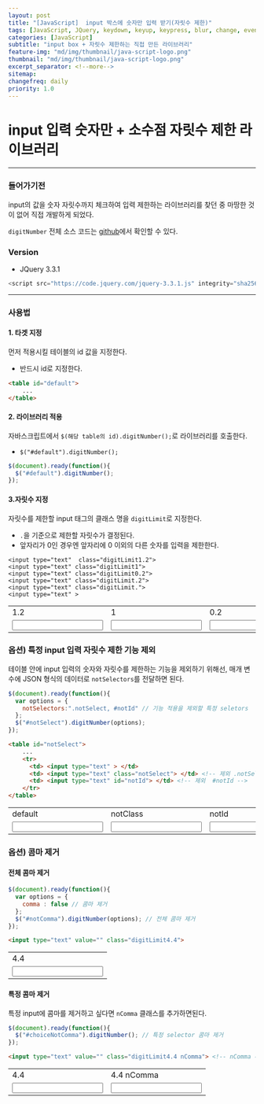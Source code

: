 ```yaml
---
layout: post
title: "[JavaScript]  input 박스에 숫자만 입력 받기(자릿수 제한)"
tags: [JavaScript, JQuery, keydown, keyup, keypress, blur, change, event]
categories: [JavaScript]
subtitle: "input box + 자릿수 제한하는 직접 만든 라이브러리"
feature-img: "md/img/thumbnail/java-script-logo.png"
thumbnail: "md/img/thumbnail/java-script-logo.png"
excerpt_separator: <!--more-->
sitemap:
changefreq: daily
priority: 1.0
---
```


<!--more-->

# input 입력 숫자만 + 소수점 자릿수 제한 라이브러리

---

### 들어가기전

input의 값을 숫자 자릿수까지 체크하여 입력 제한하는 라이브러리를 찾던 중 마땅한 것이 없어 직접 개발하게 되었다.

`digitNumber` 전체 소스 코드는 [github](https://github.com/gmun/digit-number-javascript-key-event/blob/master/digitNumber.js)에서 확인할 수 있다.

### Version 

- JQuery 3.3.1

``` javascript
<script src="https://code.jquery.com/jquery-3.3.1.js" integrity="sha256-2Kok7MbOyxpgUVvAk/HJ2jigOSYS2auK4Pfzbm7uH60=" crossorigin="anonymous"></script>
```

---

### 사용법

#### 1. 타겟 지정

먼저 적용시킬 테이블의 id 값을 지정한다.

- 반드시 id로 지정한다.

``` html
<table id="default">
    ...
</table>
```

#### 2. 라이브러리 적용

자바스크립트에서 `$(해당 table의 id).digitNumber();`로 라이브러리를 호출한다.

- `$("#default").digitNumber();`

``` javascript
$(document).ready(function(){
  $("#default").digitNumber();
});
```

#### 3.자릿수 지정

자릿수를 제한할 input 태그의 클래스 명을 `digitLimit`로 지정한다.

- `.`을 기준으로 제한할 자릿수가 결정된다.
- 앞자리가 0인 경우엔 앞자리에 0 이외의 다른 숫자를 입력을 제한한다.

```
<input type="text"  class="digitLimit1.2">
<input type="text" class="digitLimit1">
<input type="text" class="digitLimit0.2">
<input type="text" class="digitLimit.2">
<input type="text" class="digitLimit.">
<input type="text" >
```

<div>
<table id="default">
	<tr>
		<td> <label>1.2</label> </td>
		<td> <label>1</label> </td>
		<td> <label>0.2</label> </td>
		<td> <label>.2</label> </td>
    <td> <label>.</label> </td>
		<td> <label>none</label> </td>
	</tr>
	<tr>
		<td> <input type="text" class="digitLimit1.2"> </td>
		<td> <input type="text" class="digitLimit1"> </td>
		<td> <input type="text" class="digitLimit0.2"> </td>
		<td> <input type="text" class="digitLimit.2"> </td>
    <td> <input type="text" class="digitLimit."> </td>
		<td> <input type="text" > </td>
	</tr>
</table>
</div>

### 옵션) 특정 input 입력 자릿수 제한 기능 제외

테이블 안에 input 입력의 숫자와 자릿수를 제한하는 기능을 제외하기 위해선, 매개 변수에 JSON 형식의 데이터로 `notSelectors`를 전달하면 된다.

``` javascript
$(document).ready(function(){
  var options = {
    notSelectors:".notSelect, #notId" // 기능 적용을 제외할 특정 seletors
  };
  $("#notSelect").digitNumber(options);
});
```

``` html
<table id="notSelect">
    ...
    <tr>
      <td> <input type="text" > </td>
      <td> <input type="text" class="notSelect"> </td> <!-- 제외 .notSelect -->
      <td> <input type="text" id="notId"> </td> <!-- 제외  #notId -->
    </tr>
</table>
```

<div>
<table id="notSelect">
	<tr>
		<td> <label>default</label> </td>
		<td> <label>notClass</label> </td>
		<td> <label>notId</label> </td>
	</tr>
	<tr>
		<td> <input type="text" > </td>
		<td> <input type="text" class="notSelect"> </td>
		<td> <input type="text" id="notId"> </td>
	</tr>
</table>
</div>

### 옵션) 콤마 제거

#### 전체 콤마 제거

``` javascript
$(document).ready(function(){
  var options = {
    comma : false // 콤마 제거
  };
  $("#notComma").digitNumber(options); // 전체 콤마 제거
});
```

``` html
<input type="text" value="" class="digitLimit4.4">
```

<div>
<table id="notComma">
  <tr>
    <td> <label>4.4</label> </td>
  </tr>
	<tr>
		<td> <input type="text" value="" class="digitLimit4.4"> </td>
	</tr>
</table>
</div>

#### 특정 콤마 제거

특정 input에 콤마를 제거하고 싶다면 `nComma` 클래스를 추가하면된다.

``` javascript
$(document).ready(function(){
  $("#choiceNotComma").digitNumber(); // 특정 selector 콤마 제거
});
```

``` html
<input type="text" value="" class="digitLimit4.4 nComma"> <!-- nComma 추가 -->
```

<div>
<table id="choiceNotComma">
	<tr>
		<td> <label>4.4</label> </td>
		<td> <label>4.4 nComma</label> </td>
	</tr>
	<tr>
		<td> <input type="text" value="" class="digitLimit4.4"> </td>
		<td> <input type="text" value="" class="digitLimit4.4 nComma"> </td>
	</tr>
</table>
</div>

<script src="https://code.jquery.com/jquery-3.3.1.js" integrity="sha256-2Kok7MbOyxpgUVvAk/HJ2jigOSYS2auK4Pfzbm7uH60=" crossorigin="anonymous"></script>
<script type="text/javascript">
  	$(document).ready(function(){
  		$("#default").digitNumber();

  		var data = {
  					notSelectors:".notSelect, #notId"
  				};
  		$("#notSelect").digitNumber(data);

  		var data1 = {
  				comma : false
  		};
  		$("#notComma").digitNumber(data1);
  		$("#choiceNotComma").digitNumber();
  	});
</script>

<script type="text/javascript">
(function($, undefined) {
	"use strict"; // 엄격모드
	var defaults = {
			author: "Moon"
		   ,since: "2018-12-21"
		   ,project: "digitNumber"
	};

	var nk = $.digitNumber = {version: "1.0"}
	$.fn.digitNumber = function(){
		var callFn	= ""
		   ,options = {};

		for(var i in arguments){
			switch (typeof arguments[i]){
				case "string":
					callFn = arguments[i];
				break;
				case "object":
					options = arguments[i];
				break;
			}
		}

		this.each(function(i, _element) {
			var element = $(_element);
			var nKinds = new DigitNumber(element, callFn, options);
			element.data("digitNumber", nKinds);
			nKinds.render();
		});
	}

	function DigitNumber(element, callFn, options){
		var t = this;

		//export
		t.render 		= render;
		t.core			= core;
		t.initSelectors	= initSelectors(element, options);
		t.options		= options;

		function render(){
			EventManager.call(t, element);
		}

	}

	function EventManager(element){
		var t = this;

		//import
		t.core.call(t);
		t.event.call(t);

		//constract
		(function(){
			var selectors = t.initSelectors;
				setImeMode(selectors);

			t.addEvent(selectors);
		})();


		//ime-mode:disabled
		function setImeMode(selectors){
			$(selectors).css("-webkit-ime-mode", "disabled")
					    .css("-moz-ime-mode", "disabled")
					    .css("-moz-ime-mode", "disabled")
					    .css("-ms-ime-mode", "disabled")
					    .css("ime-mode", "disabled");
		}
	}

	function core(){
		var t = this;

		//import
		t.format = foramt;
		t.event  = event;
		t.digit	 = digit;
		t.regexp = regexp;
	}

	function event(){
		var t = this;

		//import
		t.core.call(t);
		t.regexp.call(t);
		t.format.call(t);
		t.digit.call(t);

		//export
		t.addEvent   = addEvent;
		t.disConnect = disConnect;

		function addEvent(selectors){
			fetchEventSource(selectors);
		}

		function disConnect(event){
			event.preventDefault();				// 현재 이벤트의 기본 동작을 중단한다.
			event.stopPropagation();			// 현재 이벤트가 상위로 전파되지 않도록 중단한다.
			event.stopImmediatePropagation();	// 현재 이벤트가 상위뿐 아니라 현재 레벨에 걸린 다른 이벤트도 동작하지 않도록 중단한다.
		}

		function fetchEventSource(selectors) {
			for(var i in selectors){
				var _selector = selectors[i];

				$(_selector).bind("change blur", function(){
					t.overLimitNumSlice(this);
					$(this).val(t.decimalComma(this, $(this).data("commaYN")));
				}).bind("keydown", function(event){
					event = event || window.event;	// chorme, ie 이벤트 구별

					//value
					var _key = event.key
					   ,_value = $(this).val();

					//위치
					var _point 	  = t.cursorPosition(this)
					   ,_dotPoint = _value.indexOf(".");

					//포함여부
					var _dotIncludeFlag = _dotPoint > -1 ? true : false;

					//자릿수 obj
					var _realLimitDigitObj = t.realLimitDigitObj(this) // 현재
					   ,_realPreDigit  = _realLimitDigitObj[0]
					   ,_realPostDigit = _realLimitDigitObj[1]
					   ,_stdLimitDigitObj  = t.stdLimitDigitObj(this)  // 기준 자릿수 obj
					   ,_stdPreDigit   = _stdLimitDigitObj[0]
					   ,_stdPostDigit  = _stdLimitDigitObj[1];

					var eventActionFlag = (_stdPreDigit === -1 && _stdPostDigit === -1) ? false : true;

					if(	   _key == "Tab"
						|| _key == "ArrowRight"
						|| _key == "ArrowLeft"
						|| _key == "Backspace"
						|| _key == "Delete"
						|| _key == "Home"
						|| _key == "End"
						){
						return;
					}else{
						if(eventActionFlag){
							if(!t.getRegexp("dotAndOnlyNumber").test(_key)){
								t.disConnect(event);
								return false;
							}

							if(_dotIncludeFlag){ //dot include
								if(_key == "."){
									t.disConnect(event);
									return false;
								}
							}else{
								if(_key == "."){
									return;
								}
							}

							if(_point > _dotPoint
								&& _dotPoint > -1){
								//dot post
								if(_stdPostDigit !== -1){
									if(_realPostDigit == _stdPostDigit
										&& !(_stdPreDigit == 0 && _key == 0)){
										t.disConnect(event);
										return false;
									}
								}
							}else{
								//dot pre
								if(_stdPreDigit !== -1){
									if(_realPreDigit == _stdPreDigit){
										if(!(_stdPreDigit == 0 && _key == 0)){
											t.disConnect(event);
											return false;
										}
									}else{
										if( _realPreDigit >_stdPreDigit){
											if(!(!_dotIncludeFlag && _key == ".")){
												t.disConnect(event);
												return false;
											}
										}
									}
								}
							}
						}
					}
					return;
				});
			}
		}


	}

	function regexp(_type){
		var t = this;
		t.getRegexp = (function(_type){
			switch (_type) {
				case "onlyNumber":	//only number
					return /^[0-9]*$/;
				break;
				case "dotAndOnlyNumber": // number or dot
					return /^[0-9]*$|\./;
				break;
				case "stdDigitClass": // stdDigitClass
					return /digitLimit/;
				break;
			}
		});
	}


	function foramt(){
		var t = this;

		//export
		t.decimalComma = decimalComma;

		function decimalComma(_selector, _comma){

			var _value = $(_selector).val().toString().replace(/[^(0-9|\.)]/gi,"") || "";

			var _realObj = _value.split(".")
			   ,_preNum  = _realObj[0] || ""
			   ,_postNum = _realObj[1] || "";

			while(/^0/gi.test(_preNum) && _preNum.length > 1){
				_preNum = _preNum.replace(/^0/gi, "");
			}

			while(/0$/gi.test(_postNum)){
				_postNum = _postNum.replace(/0$/gi, "");
			}

			var dot = _postNum === "" ? "" : ".";

			_preNum = dot === "." && _preNum == "" ? "0" : _preNum;

			if(t.options.comma !== false && !_comma){
				_preNum = comma(_preNum);
			}

			_value = _preNum + dot + _postNum;
			return _value;
		}

		function comma(_x){
			_x = decomma(_x);
			return _x.replace(/\B(?=(\d{3})+(?!\d))/g, ",");
		}

		function decomma(_x){
			return _x.toString().replace(/[^(0-9)]/gi,"");
		}
	}

	function digit(){
		var t = this;

		//import
		t.regexp.call(t);

		//export
		t.cursorPosition 	= cursorPosition;		// 현재 자릿수 반환
		t.overLimitNumSlice = overLimitNumSlice;	// 자릿수 넘어가면 자르기
		t.realLimitDigitObj = realLimitDigitObj;	// 현재 자릿수 obj
		t.stdLimitDigitObj	= stdLimitDigitObj;		// 기준 자릿수 obj

		function cursorPosition(_selector) {
			_selector = $(_selector);
		    var start = _selector[0].selectionStart
		       ,end   = _selector[0].selectionEnd
		       ,diff  = end - start;

			/*
		    if (start >= 0 && start == end) {
		        // do cursor position actions, example:
		        //'Cursor Position: ' + start
		    } else if (start >= 0) {
		        // do ranged select actions, example:
		        //'Cursor Position: ' + start + ' to ' + end + ' (' + diff + ' selected chars)'
		    }
		    */
	  	  return start;
		}

		function overLimitNumSlice(_selector){
			var _realLimitDigitObj = t.realLimitDigitObj(_selector)
			   ,_stdLimitDigitObj  = t.stdLimitDigitObj(_selector);

			var eventActionFlag = (_stdLimitDigitObj[0] === -1 && _stdLimitDigitObj[1] === -1) ? false : true;

			if(eventActionFlag){
				var _value = $(_selector).val().toString().replace(/[^(0-9)|\.]/gi,"");
				if(_value === ""){
					return;
				}
				var _stdPreDigit  = _stdLimitDigitObj[0]
				   ,_stdPostDigit = _stdLimitDigitObj[1]
				   ,realPreDigit  = _realLimitDigitObj[0]
				   ,realPostDigit = _realLimitDigitObj[1];

				var tmpObj = _value.split(".");
				var _preNumb  = tmpObj[0] || "0"
				   ,_postNumb = tmpObj[1] || "0";

				if(_stdPreDigit !== -1){
					_preNumb = _preNumb.substring(0, _stdPreDigit) || 0;
				}

				if(_stdPostDigit !== -1){
					_postNumb = _postNumb.substring(0, _stdPostDigit) || 0;
				}

				_value = _preNumb + "." + _postNumb;

				$(_selector).val(_value);
			}
		}

		function realLimitDigitObj(_selector){
			var _limitObj = [0, 0];

			var _value = $(_selector).val().toString().replace(/[^(0-9)|\.]/gi,"");

			var _tmpObj = _value.split(".");
			if(_tmpObj.length > 0){
				var _preNumb  = _tmpObj[0] || ""
				   ,_postNumb = _tmpObj[1] || "";

				//자릿수
				_preNumb  = _preNumb.length;  // 정수
				_postNumb = _postNumb.length; // 소수점

				_limitObj = [_preNumb, _postNumb];
			}

			return _limitObj;

		}

		function stdLimitDigitObj (_selector){
			var _limitObj = [-1, -1];

			var _classList = $(_selector)[0].classList;
			var _limitDigit = "";

			var _classPattern = t.getRegexp("stdDigitClass");

			for(var i=0, objLength = _classList.length; i<objLength; i++){
				var _className = _classList[i];

				if(_classPattern.test(_className)){
					_limitDigit = _className.replace(_classPattern, "");
				}
			}

			if(_limitDigit !== ""){
				_limitObj = _limitDigit.split(".");
				var _preNumb  = _limitObj[0] || -1
				   ,_postNumb = _limitObj[1] || -1;

				_limitObj = [_preNumb, _postNumb];
			}

			return _limitObj;
		}
	}

	function initSelectors(element, options){
		var _reObj = new Array();

		if(element !== undefined){
			if(element[0].id == ""){
				console.error("ERROR :: Should must you have to ID, not a class name. \nex) $('#id').digitNumber(..);");
				return _reObj;
			}

			var inputSeletors = $("#" + element[0].id + " input");

			var notSeletors = options.notSelectors || "";
				notSeletors = notSeletors.replace(/ /gi, "");

			var _notObj = notSeletors.split(",");

			for(var i=0, tot=inputSeletors.length; i<tot; i++){
				var include = true;

				$(inputSeletors[i]).data("commaYN", $(inputSeletors[i]).hasClass("nComma"));

				for(var idx in _notObj){
					var selector = _notObj[idx].substring(0, 1);
					if(selector !== ""){
						var _nS 	 = _notObj[idx].replace(new RegExp("\\" + selector), "");
						var _nSRegex = new RegExp("\\b(" + _nS + ")\\b", "g");

						var selectorStr;
						switch (selector) {
							case "#":	// id
								selectorStr = inputSeletors[i].id;
							break;

							case ".":	// class
								selectorStr = inputSeletors[i].classList.toString();
							break;
						}

						if(_nSRegex.test(selectorStr)){
							include = false;
							break;
						}
					}
				}

				if(include){
					_reObj.push(inputSeletors[i]);
				}

			}
		}
		return _reObj;
	}

})(jQuery);

</script>

